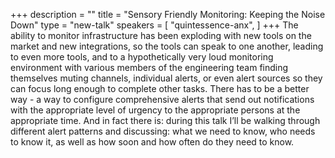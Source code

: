 +++
description = ""
title = "Sensory Friendly Monitoring: Keeping the Noise Down"
type = "new-talk"
speakers = [
        "quintessence-anx",
]
+++
The ability to monitor infrastructure has been exploding with new tools on the market and new integrations, so the tools can speak to one another, leading to even more tools, and to a hypothetically very loud monitoring environment with various members of the engineering team finding themselves muting channels, individual alerts, or even alert sources so they can focus long enough to complete other tasks. There has to be a better way - a way to configure comprehensive alerts that send out notifications with the appropriate level of urgency to the appropriate persons at the appropriate time. And in fact there is: during this talk I’ll be walking through different alert patterns and discussing: what we need to know, who needs to know it, as well as how soon and how often do they need to know.